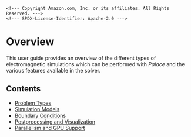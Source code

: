 ```@raw html
<!--- Copyright Amazon.com, Inc. or its affiliates. All Rights Reserved. --->
<!--- SPDX-License-Identifier: Apache-2.0 --->
```

# Overview

This user guide provides an overview of the different types of electromagnetic simulations
which can be performed with *Palace* and the various features available in the solver.

## Contents

  - [Problem Types](problem.md)
  - [Simulation Models](model.md)
  - [Boundary Conditions](boundaries.md)
  - [Postprocessing and Visualization](postprocessing.md)
  - [Parallelism and GPU Support](parallelism.md)
